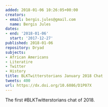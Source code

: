 ```yaml
---
added: 2018-01-06 10:26:05+00:00
creators:
- email: bergis.jules@gmail.com
  name: Bergis Jules
dates:
- end: '2018-01-06'
  start: '2017-12-27'
published: 2018-01-06
repository: Dryad
subjects:
- African Americans
- Literatire
- Twitter
- History
title: BLKTwitterstorians January 2018 Chat
tweets: 400
url: https://dx.doi.org/10.6086/D1P07X
---
```


The first #BLKTwitterstorians chat of 2018.
